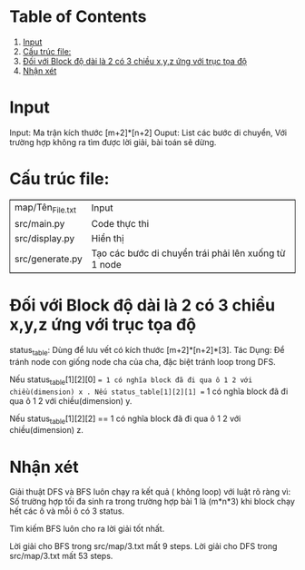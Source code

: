 
# Table of Contents

1.  [Input](#org52877a4)
2.  [Cấu trúc file:](#org2253d51)
3.  [Đối với Block độ dài là 2 có 3 chiều x,y,z ứng với trục tọa độ](#org42b77cd)
4.  [Nhận xét](#orgccb869d)


<a id="org52877a4"></a>

# Input

Input: Ma trận kích thước [m+2]\*[n+2]
Ouput: List các bước di chuyển, Với trường hợp không ra tìm được lời giải, bài toán sẽ dừng.


<a id="org2253d51"></a>

# Cấu trúc file:

<table border="2" cellspacing="0" cellpadding="6" rules="groups" frame="hsides">


<colgroup>
<col  class="org-left" />

<col  class="org-left" />
</colgroup>
<tbody>
<tr>
<td class="org-left">map/Tên<sub>File.txt</sub></td>
<td class="org-left">Input</td>
</tr>


<tr>
<td class="org-left">src/main.py</td>
<td class="org-left">Code thực thi</td>
</tr>


<tr>
<td class="org-left">src/display.py</td>
<td class="org-left">Hiển thị</td>
</tr>


<tr>
<td class="org-left">src/generate.py</td>
<td class="org-left">Tạo các bước di chuyển trái phải lên xuống từ 1 node</td>
</tr>
</tbody>
</table>


<a id="org42b77cd"></a>

# Đối với Block độ dài là 2 có 3 chiều x,y,z ứng với trục tọa độ

status<sub>table</sub>: Dùng để lưu vết có kích thước [m+2]\*[n+2]\*[3].
Tác Dụng: Để tránh node con giống node cha của cha, đặc biệt tránh loop trong DFS.

Nếu status<sub>table</sub>[1][2][0] `= 1 có nghĩa block đã đi qua ô 1 2 với chiều(dimension) x .
Nếu status_table[1][2][1] =` 1 có nghĩa block đã đi qua ô 1 2 với chiều(dimension) y.

Nếu status<sub>table</sub>[1][2][2] == 1 có nghĩa block đã đi qua ô 1 2 với chiều(dimension) z.


<a id="orgccb869d"></a>

# Nhận xét

Giải thuật DFS và BFS luôn chạy ra kết quả ( không loop) với luật rõ ràng vì:
Số trường hợp tối đa sinh ra trong trường hợp bài 1 là (m\*n\*3) khi block chạy hết các ô và mỗi ô có 3 status.

Tìm kiếm BFS luôn cho ra lời giải tốt nhất.

Lời giải cho BFS trong src/map/3.txt mất 9 steps.
Lời giải cho DFS trong src/map/3.txt mất 53 steps.

